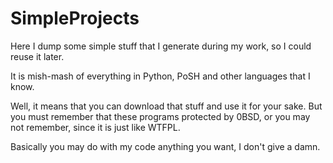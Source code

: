 # SimpleProjects
Here I dump some simple stuff that I generate during my work, so I could reuse it later.

It is mish-mash of everything in Python, PoSH and other languages that I know.


Well, it means that you can download that stuff and use it for your sake.
But you must remember that these programs protected by 0BSD, or you may not remember, since it is just like WTFPL.

Basically you may do with my code anything you want, I don't give a damn.
